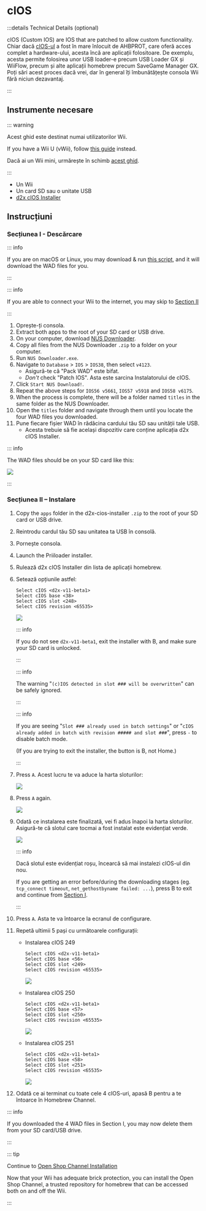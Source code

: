 # cIOS

:::details Technical Details (optional)

cIOS (Custom IOS) are IOS that are patched to allow custom functionality. Chiar dacă [cIOS-ul](https://wiibrew.org/wiki/Custom_IOS) a fost în mare înlocuit de AHBPROT, care oferă acces complet a hardware-ului, acesta încă are aplicații folositoare. De exemplu, acesta permite folosirea unor USB loader-e precum USB Loader GX și WiiFlow, precum și alte aplicații homebrew precum SaveGame Manager GX. Poți sări acest proces dacă vrei, dar în general îți îmbunătățește consola Wii fără niciun dezavantaj.

:::

## Instrumente necesare

::: warning

Acest ghid este destinat numai utilizatorilor Wii.

If you have a Wii U (vWii), follow [this guide](cios-vwii) instead.

Dacă ai un Wii mini, urmărește în schimb [acest ghid](cios-mini).

:::

- Un Wii
- Un card SD sau o unitate USB
- [d2x cIOS Installer](/assets/files/d2x-cios-installer.zip)

## Instrucțiuni

### Secțiunea I - Descărcare

::: info

If you are on macOS or Linux, you may download & run [this script](/assets/files/d2x_offline_ios.zip), and it will download the WAD files for you.

:::

::: info

If you are able to connect your Wii to the internet, you may skip to [Section II](cios#section-ii---installing)

:::

1. Oprește-ți consola.
2. Extract both apps to the root of your SD card or USB drive.
3. On your computer, download [NUS Downloader](https://github.com/WiiDatabase/nusdownloader/releases/latest/download/NUSD-Mod-NUS-Fix.zip).
4. Copy all files from the NUS Downloader `.zip` to a folder on your computer.
5. Run `NUS Downloader.exe`.
6. Navigate to `Database` > `IOS` > `IOS38`, then select `v4123`.
   - Asigură-te că "Pack WAD" este bifat.
   - _Don't_ check "Patch IOS". Asta este sarcina Instalatorului de cIOS.
7. Click `Start NUS Download!`.
8. Repeat the above steps for `IOS56 v5661`, `IOS57 v5918` and `IOS58 v6175`.
9. When the process is complete, there will be a folder named `titles` in the same folder as the NUS Downloader.
10. Open the `titles` folder and navigate through them until you locate the four WAD files you downloaded.
11. Pune fiecare fișier WAD în rădăcina cardului tău SD sau unității tale USB.
    - Acesta trebuie să fie același dispozitiv care conține aplicația d2x cIOS Installer.

::: info

The WAD files should be on your SD card like this:

![](/images/cios/d2x_offline_ios.png)

:::

### Secțiunea II – Instalare

1. Copy the `apps` folder in the d2x-cios-installer `.zip` to the root of your SD card or USB drive.

2. Reintrodu cardul tău SD sau unitatea ta USB în consolă.

3. Pornește consola.

4. Launch the Priiloader installer.

5. Rulează d2x cIOS Installer din lista de aplicații homebrew.

6. Setează opțiunile astfel:

   ```
   Select cIOS <d2x-v11-beta1>
   Select cIOS base <38>
   Select cIOS slot <248>
   Select cIOS revision <65535>
   ```

   ![](/images/cios/d2x_v11_248.png)

   ::: info

   If you do not see `d2x-v11-beta1`, exit the installer with B, and make sure your SD card is unlocked.

   :::

   ::: info

   The warning "`(c)IOS detected in slot ### will be overwritten`" can be safely ignored.

   :::

   ::: info

   If you are seeing "`Slot ### already used in batch settings`" or "`cIOS already added in batch with revision ##### and slot ###`", press `-` to disable batch mode.

   (If you are trying to exit the installer, the button is B, not Home.)

   :::

7. Press `A`. Acest lucru te va aduce la harta sloturilor:

   ![](/images/cios/d2x_summary.png)

8. Press `A` again.

   ![](/images/cios/d2x_installation.png)

9. Odată ce instalarea este finalizată, vei fi adus înapoi la harta sloturilor. Asigură-te că slotul care tocmai a fost instalat este evidențiat verde.

   ![](/images/cios/d2x_log.png)

   ::: info

   Dacă slotul este evidențiat roșu, încearcă să mai instalezi cIOS-ul din nou.

   If you are getting an error before/during the downloading stages (eg. `tcp_connect timeout`, `net_gethostbyname failed: ...`), press B to exit and continue from [Section I](#section-i---downloading).

   :::

10. Press `A`. Asta te va întoarce la ecranul de configurare.

11. Repetă ultimii 5 pași cu următoarele configurații:

    - Instalarea cIOS 249

      ```
      Select cIOS <d2x-v11-beta1>
      Select cIOS base <56>
      Select cIOS slot <249>
      Select cIOS revision <65535>
      ```

      ![](/images/cios/d2x_v11_249.png)

    - Instalarea cIOS 250

      ```
      Select cIOS <d2x-v11-beta1>
      Select cIOS base <57>
      Select cIOS slot <250>
      Select cIOS revision <65535>
      ```

      ![](/images/cios/d2x_v11_250.png)

    - Instalarea cIOS 251

      ```
      Select cIOS <d2x-v11-beta1>
      Select cIOS base <58>
      Select cIOS slot <251>
      Select cIOS revision <65535>
      ```

      ![](/images/cios/d2x_v11_251.png)

12. Odată ce ai terminat cu toate cele 4 cIOS-uri, apasă B pentru a te întoarce în Homebrew Channel.

::: info

If you downloaded the 4 WAD files in Section I, you may now delete them from your SD card/USB drive.

:::

::: tip

Continue to [Open Shop Channel Installation](osc)

Now that your Wii has adequate brick protection, you can install the Open Shop Channel, a trusted repository for homebrew that can be accessed both on and off the Wii.

:::
